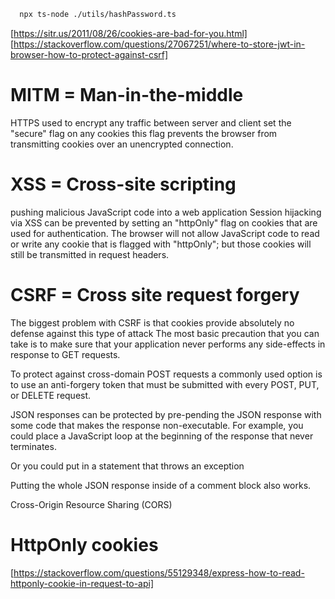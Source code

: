```bash
  npx ts-node ./utils/hashPassword.ts
```

[https://sitr.us/2011/08/26/cookies-are-bad-for-you.html]
[https://stackoverflow.com/questions/27067251/where-to-store-jwt-in-browser-how-to-protect-against-csrf]

# MITM = Man-in-the-middle

HTTPS used to encrypt any traffic between server and client
set the "secure" flag on any cookies this flag prevents the browser from transmitting cookies over an unencrypted connection.

# XSS = Cross-site scripting

pushing malicious JavaScript code into a web application
Session hijacking via XSS can be prevented by setting an "httpOnly" flag on cookies that are used for authentication.
The browser will not allow JavaScript code to read or write any cookie that is flagged with "httpOnly"; but those cookies will still be transmitted in request headers.

# CSRF = Cross site request forgery

The biggest problem with CSRF is that cookies provide absolutely no defense against this type of attack
The most basic precaution that you can take is to make sure that your application never performs any side-effects in response to GET requests.

To protect against cross-domain POST requests a commonly used option is to use an anti-forgery token that must be submitted with every POST, PUT, or DELETE request.

JSON responses can be protected by pre-pending the JSON response with some code that makes the response non-executable. For example, you could place a JavaScript loop at the beginning of the response that never terminates.

Or you could put in a statement that throws an exception

Putting the whole JSON response inside of a comment block also works.

Cross-Origin Resource Sharing (CORS)

# HttpOnly cookies

[https://stackoverflow.com/questions/55129348/express-how-to-read-httponly-cookie-in-request-to-api]
